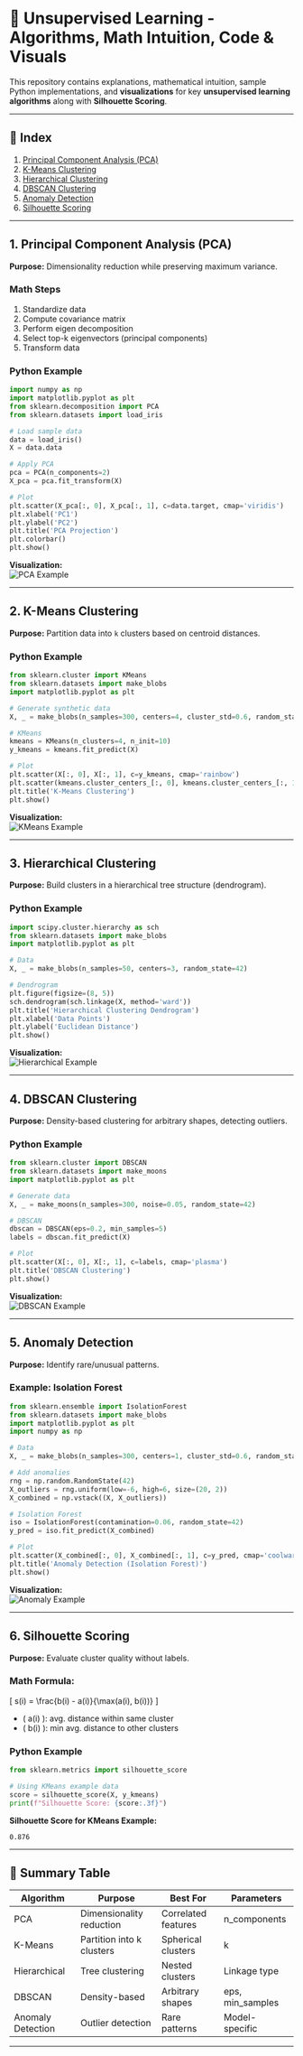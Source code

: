 # 📘 Unsupervised Learning - Algorithms, Math Intuition, Code & Visuals

This repository contains explanations, mathematical intuition, sample Python implementations, and **visualizations** for key **unsupervised learning algorithms** along with **Silhouette Scoring**.

---

## 📑 Index

1. [Principal Component Analysis (PCA)](#1-principal-component-analysis-pca)  
2. [K-Means Clustering](#2-k-means-clustering)  
3. [Hierarchical Clustering](#3-hierarchical-clustering)  
4. [DBSCAN Clustering](#4-dbscan-clustering)  
5. [Anomaly Detection](#5-anomaly-detection)  
6. [Silhouette Scoring](#6-silhouette-scoring)

---

## 1. Principal Component Analysis (PCA)

**Purpose:** Dimensionality reduction while preserving maximum variance.

### Math Steps
1. Standardize data  
2. Compute covariance matrix  
3. Perform eigen decomposition  
4. Select top-k eigenvectors (principal components)  
5. Transform data  

### Python Example
```python
import numpy as np
import matplotlib.pyplot as plt
from sklearn.decomposition import PCA
from sklearn.datasets import load_iris

# Load sample data
data = load_iris()
X = data.data

# Apply PCA
pca = PCA(n_components=2)
X_pca = pca.fit_transform(X)

# Plot
plt.scatter(X_pca[:, 0], X_pca[:, 1], c=data.target, cmap='viridis')
plt.xlabel('PC1')
plt.ylabel('PC2')
plt.title('PCA Projection')
plt.colorbar()
plt.show()
```

**Visualization:**  
![PCA Example](images/pca_example.png)

---

## 2. K-Means Clustering

**Purpose:** Partition data into `k` clusters based on centroid distances.

### Python Example
```python
from sklearn.cluster import KMeans
from sklearn.datasets import make_blobs
import matplotlib.pyplot as plt

# Generate synthetic data
X, _ = make_blobs(n_samples=300, centers=4, cluster_std=0.6, random_state=42)

# KMeans
kmeans = KMeans(n_clusters=4, n_init=10)
y_kmeans = kmeans.fit_predict(X)

# Plot
plt.scatter(X[:, 0], X[:, 1], c=y_kmeans, cmap='rainbow')
plt.scatter(kmeans.cluster_centers_[:, 0], kmeans.cluster_centers_[:, 1], s=300, c='black', marker='x')
plt.title('K-Means Clustering')
plt.show()
```

**Visualization:**  
![KMeans Example](images/kmeans_example.png)

---

## 3. Hierarchical Clustering

**Purpose:** Build clusters in a hierarchical tree structure (dendrogram).

### Python Example
```python
import scipy.cluster.hierarchy as sch
from sklearn.datasets import make_blobs
import matplotlib.pyplot as plt

# Data
X, _ = make_blobs(n_samples=50, centers=3, random_state=42)

# Dendrogram
plt.figure(figsize=(8, 5))
sch.dendrogram(sch.linkage(X, method='ward'))
plt.title('Hierarchical Clustering Dendrogram')
plt.xlabel('Data Points')
plt.ylabel('Euclidean Distance')
plt.show()
```

**Visualization:**  
![Hierarchical Example](images/hierarchical_example.png)

---

## 4. DBSCAN Clustering

**Purpose:** Density-based clustering for arbitrary shapes, detecting outliers.

### Python Example
```python
from sklearn.cluster import DBSCAN
from sklearn.datasets import make_moons
import matplotlib.pyplot as plt

# Generate data
X, _ = make_moons(n_samples=300, noise=0.05, random_state=42)

# DBSCAN
dbscan = DBSCAN(eps=0.2, min_samples=5)
labels = dbscan.fit_predict(X)

# Plot
plt.scatter(X[:, 0], X[:, 1], c=labels, cmap='plasma')
plt.title('DBSCAN Clustering')
plt.show()
```

**Visualization:**  
![DBSCAN Example](images/dbscan_example.png)

---

## 5. Anomaly Detection

**Purpose:** Identify rare/unusual patterns.

### Example: Isolation Forest
```python
from sklearn.ensemble import IsolationForest
from sklearn.datasets import make_blobs
import matplotlib.pyplot as plt
import numpy as np

# Data
X, _ = make_blobs(n_samples=300, centers=1, cluster_std=0.6, random_state=42)

# Add anomalies
rng = np.random.RandomState(42)
X_outliers = rng.uniform(low=-6, high=6, size=(20, 2))
X_combined = np.vstack((X, X_outliers))

# Isolation Forest
iso = IsolationForest(contamination=0.06, random_state=42)
y_pred = iso.fit_predict(X_combined)

# Plot
plt.scatter(X_combined[:, 0], X_combined[:, 1], c=y_pred, cmap='coolwarm')
plt.title('Anomaly Detection (Isolation Forest)')
plt.show()
```

**Visualization:**  
![Anomaly Example](images/anomaly_example.png)

---

## 6. Silhouette Scoring

**Purpose:** Evaluate cluster quality without labels.

### Math Formula:
\[
s(i) = \frac{b(i) - a(i)}{\max(a(i), b(i))}
\]
- \( a(i) \): avg. distance within same cluster  
- \( b(i) \): min avg. distance to other clusters  

### Python Example
```python
from sklearn.metrics import silhouette_score

# Using KMeans example data
score = silhouette_score(X, y_kmeans)
print(f"Silhouette Score: {score:.3f}")
```

**Silhouette Score for KMeans Example:**  
```
0.876
```

---

## 📌 Summary Table

| Algorithm | Purpose | Best For | Parameters |
|-----------|---------|----------|------------|
| PCA | Dimensionality reduction | Correlated features | n_components |
| K-Means | Partition into k clusters | Spherical clusters | k |
| Hierarchical | Tree clustering | Nested clusters | Linkage type |
| DBSCAN | Density-based | Arbitrary shapes | eps, min_samples |
| Anomaly Detection | Outlier detection | Rare patterns | Model-specific |

---
